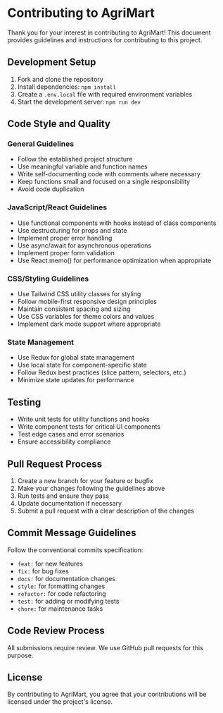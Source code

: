 # Contributing to AgriMart

Thank you for your interest in contributing to AgriMart! This document provides guidelines and instructions for contributing to this project.

## Development Setup

1. Fork and clone the repository
2. Install dependencies: `npm install`
3. Create a `.env.local` file with required environment variables
4. Start the development server: `npm run dev`

## Code Style and Quality

### General Guidelines

- Follow the established project structure
- Use meaningful variable and function names
- Write self-documenting code with comments where necessary
- Keep functions small and focused on a single responsibility
- Avoid code duplication

### JavaScript/React Guidelines

- Use functional components with hooks instead of class components
- Use destructuring for props and state
- Implement proper error handling
- Use async/await for asynchronous operations
- Implement proper form validation
- Use React.memo() for performance optimization when appropriate

### CSS/Styling Guidelines

- Use Tailwind CSS utility classes for styling
- Follow mobile-first responsive design principles
- Maintain consistent spacing and sizing
- Use CSS variables for theme colors and values
- Implement dark mode support where appropriate

### State Management

- Use Redux for global state management
- Use local state for component-specific state
- Follow Redux best practices (slice pattern, selectors, etc.)
- Minimize state updates for performance

## Testing

- Write unit tests for utility functions and hooks
- Write component tests for critical UI components
- Test edge cases and error scenarios
- Ensure accessibility compliance

## Pull Request Process

1. Create a new branch for your feature or bugfix
2. Make your changes following the guidelines above
3. Run tests and ensure they pass
4. Update documentation if necessary
5. Submit a pull request with a clear description of the changes

## Commit Message Guidelines

Follow the conventional commits specification:

- `feat:` for new features
- `fix:` for bug fixes
- `docs:` for documentation changes
- `style:` for formatting changes
- `refactor:` for code refactoring
- `test:` for adding or modifying tests
- `chore:` for maintenance tasks

## Code Review Process

All submissions require review. We use GitHub pull requests for this purpose.

## License

By contributing to AgriMart, you agree that your contributions will be licensed under the project's license.